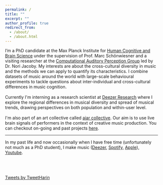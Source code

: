```yaml
---
permalink: /
title: ""
excerpt: ""
author_profile: true
redirect_from: 
  - /about/
  - /about.html
---
```

  
I’m a PhD candidate at the Max Planck Institute for 
[Human Cognitive and Brain Science](https://www.cbs.mpg.de/en) under the supervision of
Prof. Marc Schönwiesner and a visiting researcher 
at the [Computational Auditory Perception Group](https://www.aesthetics.mpg.de/en/research/research-group-computational-auditory-perception.html)
led by Dr. Nori Jacoby. My interests are about the cross-cultural diversity in music and the methods
we can apply to quantify its characteristics. 
I combine datasets of music around the world with large-scale
behavioural experiments to tackle questions about inter-individual
and cross-cultural differences in music cognition.
<br><br>
Currently I'm interning as a research scientist at [Deezer Research](https://research.deezer.com/) where I explore 
the regional differences in musical diversity and spread of musical trends, 
drawing perspectives on both population and within-user level.
<br><br>
I'm also part of an art collective called [aiar collective](https://aiarcollective.com/). Our aim is to 
use live brain signals of performers in the context of creative music production. 
You can checkout on-going and past projects [here](https://aiarcollective.com/#projects).
<br><hr>
In my past life and now occasionally when I have free time (unfortunately not much as a PhD student), 
I make music ([Deezer](https://www.deezer.com/en/album/437597977), 
[Spotify](https://open.spotify.com/album/2BUL6IneY4Tx9gpRvNwOYM), 
[Apple](https://music.apple.com/us/album/youth/1683998057)),
[Youtube](https://music.youtube.com/playlist?list=OLAK5uy_ln2QAQ-XArGbe4ZiYborPVjY_S7yAsh_U).

<br><br><br>
<a class="twitter-timeline" data-height="600" data-width="600" href="https://twitter.com/TweetHarin?ref_src=twsrc%5Etfw">Tweets by TweetHarin</a> <script async src="https://platform.twitter.com/widgets.js" charset="utf-8"></script>